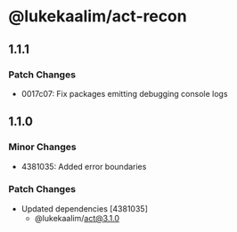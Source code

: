 # @lukekaalim/act-recon

## 1.1.1

### Patch Changes

- 0017c07: Fix packages emitting debugging console logs

## 1.1.0

### Minor Changes

- 4381035: Added error boundaries

### Patch Changes

- Updated dependencies [4381035]
  - @lukekaalim/act@3.1.0
